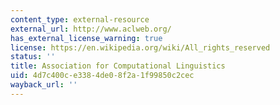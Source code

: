 ```yaml
---
content_type: external-resource
external_url: http://www.aclweb.org/
has_external_license_warning: true
license: https://en.wikipedia.org/wiki/All_rights_reserved
status: ''
title: Association for Computational Linguistics
uid: 4d7c400c-e338-4de0-8f2a-1f99850c2cec
wayback_url: ''
---
```

